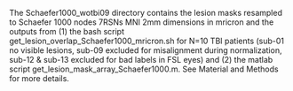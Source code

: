 The Schaefer1000_wotbi09 directory contains the lesion masks resampled to Schaefer 1000 nodes 7RSNs MNI 2mm dimensions in mricron and the outputs from (1) the bash script get_lesion_overlap_Schaefer1000_mricron.sh for N=10 TBI patients (sub-01 no visible lesions, sub-09 excluded for misalignment during normalization, sub-12 & sub-13 excluded for bad labels in FSL eyes) and (2) the matlab script get_lesion_mask_array_Schaefer1000.m. See Material and Methods for more details. 
